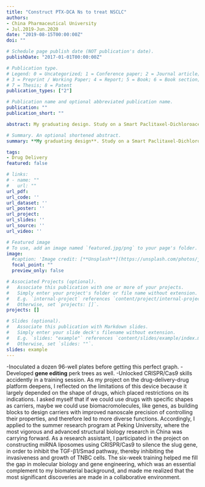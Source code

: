 ```yaml
---
title: "Construct PTX-DCA Ns to treat NSCLC"
authors:
- China Pharmaceutical University
- Jul.2019-Jun.2020
date: "2019-08-15T00:00:00Z"
doi: ""

# Schedule page publish date (NOT publication's date).
publishDate: "2017-01-01T00:00:00Z"

# Publication type.
# Legend: 0 = Uncategorized; 1 = Conference paper; 2 = Journal article;
# 3 = Preprint / Working Paper; 4 = Report; 5 = Book; 6 = Book section;
# 7 = Thesis; 8 = Patent
publication_types: ["2"]

# Publication name and optional abbreviated publication name.
publication: ""
publication_short: ""

abstract: My graduating design. Study on a Smart Paclitaxel-Dichloroacetic Acid Nanococrystals for Efficient MDR Reversal and Enhanced Apoptosis.

# Summary. An optional shortened abstract.
summary: **My graduating design**. Study on a Smart Paclitaxel-Dichloroacetic Acid Nanococrystals for Efficient MDR Reversal and Enhanced Apoptosis.

tags:
- Drug Delivery
featured: false

# links:
# - name: ""
#   url: ""
url_pdf:
url_code: ''
url_dataset: ''
url_poster: ''
url_project: 
url_slides: ''
url_source: ''
url_video: ''

# Featured image
# To use, add an image named `featured.jpg/png` to your page's folder. 
image:
  #caption: 'Image credit: [**Unsplash**](https://unsplash.com/photos/jdD8gXaTZsc)'
  focal_point: ""
  preview_only: false

# Associated Projects (optional).
#   Associate this publication with one or more of your projects.
#   Simply enter your project's folder or file name without extension.
#   E.g. `internal-project` references `content/project/internal-project/index.md`.
#   Otherwise, set `projects: []`.
projects: []

# Slides (optional).
#   Associate this publication with Markdown slides.
#   Simply enter your slide deck's filename without extension.
#   E.g. `slides: "example"` references `content/slides/example/index.md`.
#   Otherwise, set `slides: ""`.
slides: example
---
```

-Inoculated a dozen 96-well plates before getting this perfect graph. 
-Developed **gene editing** perk trees as well. 
-Unlocked CRISPR/Cas9 skills accidently in a training session.
As my project on the drug-delivery-drug platform deepens, I reflected on the limitations of this device because it largely depended on the shape of drugs, which placed restrictions on its indications. I asked myself that if we could use drugs with specific shapes as carriers, maybe we could use biomacromolecules, like genes, as building blocks to design carriers with improved nanoscale precision of controlling their properties, and therefore led to more diverse functions. 
Accordingly, I applied to the summer research program at Peking University, where the most vigorous and advanced structural biology research in China was carrying forward. As a research assistant, I participated in the project on constructing miRNA liposomes using CRISPR/Cas9 to silence the slug gene, in order to inhibit the TGF-β1/Smad pathway, thereby inhibiting the invasiveness and growth of TNBC cells. 
The six-week training helped me fill the gap in molecular biology and gene engineering, which was an essential complement to my biomaterial background, and made me realized that the most significant discoveries are made in a collaborative environment.
